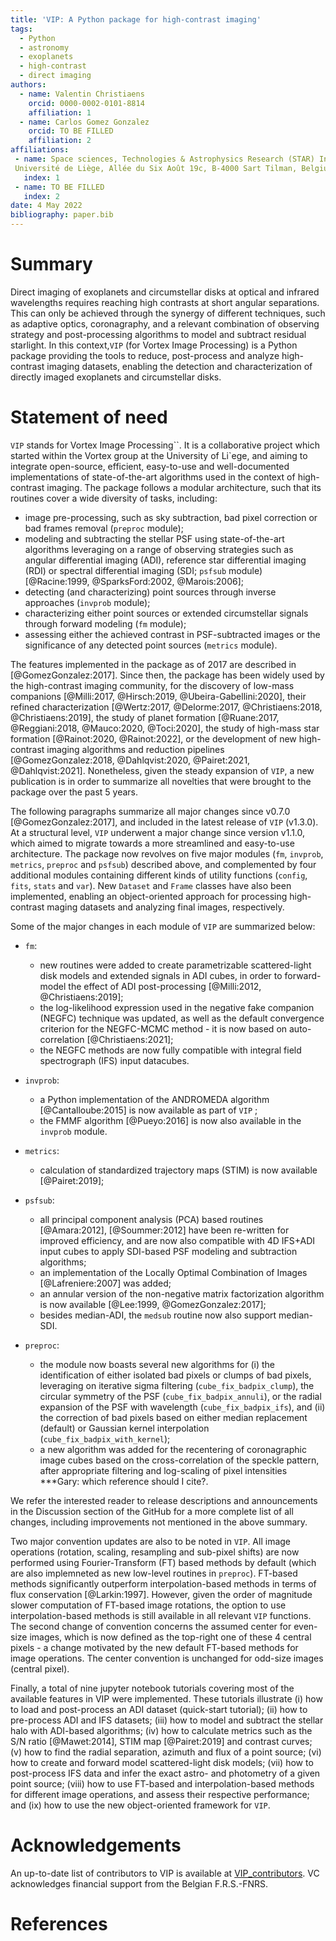 ```yaml
---
title: 'VIP: A Python package for high-contrast imaging'
tags:
  - Python
  - astronomy
  - exoplanets
  - high-contrast
  - direct imaging
authors:
  - name: Valentin Christiaens
    orcid: 0000-0002-0101-8814
    affiliation: 1
  - name: Carlos Gomez Gonzalez
    orcid: TO BE FILLED
    affiliation: 2
affiliations:
 - name: Space sciences, Technologies & Astrophysics Research (STAR) Institute, 
 Université de Liège, Allée du Six Août 19c, B-4000 Sart Tilman, Belgium
   index: 1
 - name: TO BE FILLED
   index: 2
date: 4 May 2022
bibliography: paper.bib
---
```


# Summary

Direct imaging of exoplanets and circumstellar disks at optical and infrared 
wavelengths requires reaching high contrasts at short angular separations. This
can only be achieved through the synergy of different techniques, such as 
adaptive optics, coronagraphy, and a relevant combination of observing strategy 
and post-processing algorithms to model and subtract residual starlight. In this 
context,``VIP`` (for Vortex Image Processing) is a Python package providing the 
tools to reduce, post-process and analyze high-contrast imaging datasets, 
enabling the detection and characterization of directly imaged exoplanets and 
circumstellar disks.

# Statement of need

``VIP`` stands for Vortex Image Processing``. It is a collaborative project 
which started within the Vortex group at the University of Li\`ege, and aiming to 
integrate open-source, efficient, easy-to-use and well-documented 
implementations of state-of-the-art algorithms used in the context of 
high-contrast imaging. The package follows a modular architecture, such that its 
routines cover a wide diversity of tasks, including:
* image pre-processing, such as sky subtraction, bad pixel correction or bad 
frames removal (`preproc` module); 
* modeling and subtracting the stellar PSF using state-of-the-art algorithms 
leveraging on a range of observing strategies such as angular differential 
imaging (ADI), reference star differential imaging (RDI) or spectral 
differential imaging (SDI; `psfsub` module) 
[@Racine:1999, @SparksFord:2002, @Marois:2006]; 
* detecting (and characterizing) point sources through inverse approaches 
(`invprob` module);
* characterizing either point sources or extended circumstellar signals through
forward modeling (`fm` module);
* assessing either the achieved contrast in PSF-subtracted images or the 
significance of any detected point sources (`metrics` module).

The features implemented in the package as of 2017 are described in 
[@GomezGonzalez:2017]. Since then, the package has been widely used by the 
high-contrast imaging community, for the discovery of low-mass companions 
[@Milli:2017, @Hirsch:2019, @Ubeira-Gabellini:2020], their refined 
characterization 
[@Wertz:2017, @Delorme:2017, @Christiaens:2018, @Christiaens:2019], the study 
of planet formation [@Ruane:2017, @Reggiani:2018, @Mauco:2020, @Toci:2020], the 
study of high-mass star formation [@Rainot:2020, @Rainot:2022], or the 
development of new high-contrast imaging algorithms and reduction pipelines 
[@GomezGonzalez:2018, @Dahlqvist:2020, @Pairet:2021, @Dahlqvist:2021]. 
Nonetheless, given the steady expansion of ``VIP``, a new publication is in 
order to summarize all novelties that were brought to the package over the past 
5 years.

The following paragraphs summarize all major changes since v0.7.0 
[@GomezGonzalez:2017], and included in the latest release of ``VIP`` (v1.3.0). 
At a structural level, ``VIP`` underwent a major change since version v1.1.0, 
which aimed to migrate towards a more streamlined and easy-to-use architecture.
The package now revolves on five major modules (`fm`, `invprob`, `metrics`, 
`preproc` and `psfsub`) described above, and complemented by four additional 
modules containing different kinds of utility functions (`config`, `fits`, 
`stats` and `var`). New `Dataset` and `Frame` classes have also been 
implemented, enabling an object-oriented approach for processing high-contrast 
maging datasets and analyzing final images, respectively.

Some of the major changes in each module of ``VIP`` are summarized below:

* `fm`: 
    - new routines were added to create parametrizable scattered-light disk 
    models and extended signals in ADI cubes, in order to forward-model the 
    effect of ADI post-processing [@Milli:2012, @Christiaens:2019];
    - the log-likelihood expression used in the negative fake companion (NEGFC)
    technique was updated, as well as the default convergence criterion for the 
    NEGFC-MCMC method - it is now based on auto-correlation [@Christiaens:2021];
    - the NEGFC methods are now fully compatible with integral field 
    spectrograph (IFS) input datacubes.

* `invprob`: 
    - a Python implementation of the ANDROMEDA algorithm [@Cantalloube:2015] is 
    now available as part of ``VIP`` ;
    - the FMMF algorithm [@Pueyo:2016] is now also available in the `invprob` 
    module.

* `metrics`: 
    - calculation of standardized trajectory maps (STIM) is now available 
    [@Pairet:2019];

* `psfsub`: 
    - all principal component analysis (PCA) based routines [@Amara:2012], 
    [@Soummer:2012] have been re-written for improved efficiency, and are now 
    also compatible with 4D IFS+ADI input cubes to apply SDI-based PSF modeling
    and subtraction algorithms;
    - an implementation of the Locally Optimal Combination of Images 
    [@Lafreniere:2007] was added;
    - an annular version of the non-negative matrix factorization algorithm 
    is now available [@Lee:1999, @GomezGonzalez:2017];
    - besides median-ADI, the `medsub` routine now also support median-SDI. 
  
* `preproc`:
    - the module now boasts several new algorithms for (i) the identification 
    of either isolated bad pixels or clumps of bad pixels, leveraging on 
    iterative sigma filtering (`cube_fix_badpix_clump`), the circular symmetry 
    of the PSF (`cube_fix_badpix_annuli`), or the radial expansion of the PSF 
    with wavelength (`cube_fix_badpix_ifs`), and (ii) the correction of bad 
    pixels based on either median replacement (default) or Gaussian kernel 
    interpolation (`cube_fix_badpix_with_kernel`);
    - a new algorithm was added for the recentering of coronagraphic image cubes 
    based on the cross-correlation of the speckle pattern, after appropriate 
    filtering and log-scaling of pixel intensities ***Gary: which reference 
    should I cite?.

We refer the interested reader to release descriptions and announcements in the 
Discussion section of the GitHub for a more complete list of all
changes, including improvements not mentioned in the above summary.

Two major convention updates are also to be noted in ``VIP``. All image 
operations (rotation, scaling, resampling and sub-pixel shifts) are now 
performed using Fourier-Transform (FT) based methods by default (which are also
implemneted as new low-level routines in `preproc`). FT-based methods 
significantly outperform interpolation-based methods in terms of flux 
conservation [@Larkin:1997]. However, given the order of magnitude slower 
computation of FT-based image rotations, the option to use interpolation-based 
methods is still available in all relevant ``VIP`` functions. The second change 
of convention concerns the assumed center for even-size images, which is now 
defined as the top-right one of these 4 central pixels - a change motivated by 
the new default FT-based methods for image operations. The center convention is 
unchanged for odd-size images (central pixel).

Finally, a total of nine jupyter notebook tutorials covering most of the 
available features in VIP were implemented. These tutorials illustrate (i) how 
to load and post-process an ADI dataset (quick-start tutorial); (ii) how to 
pre-process ADI and IFS datasets; (iii) how to model and subtract the stellar 
halo with ADI-based algorithms; (iv) how to calculate metrics such as the S/N 
ratio [@Mawet:2014], STIM map [@Pairet:2019] and contrast curves; (v) how to 
find the radial separation, azimuth and flux of a point source; (vi) how to 
create and forward model scattered-light disk models; (vii) how to post-process 
IFS data and infer the exact astro- and photometry of a given point source; 
(viii) how to use FT-based and interpolation-based methods for different image 
operations, and assess their respective performance; and (ix) how to use the 
new object-oriented framework for ``VIP``.


# Acknowledgements

An up-to-date list of contributors to VIP is available at 
[VIP_contributors](https://github.com/vortex-exoplanet/VIP/graphs/contributors?from=2015-07-26&to=2022-04-27&type=a).
VC acknowledges financial support from the Belgian F.R.S.-FNRS.

# References
